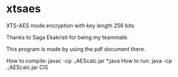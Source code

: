 # xtsaes
XTS-AES mode encryption with key length 256 bits

Thanks to Saga Ekakristi for being my teammate.

This program is made by using the pdf document there.

How to compile: javac -cp .;AEScalc.jar *.java
How to run: java -cp .;AEScalc.jar CIS
